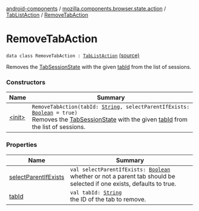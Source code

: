[android-components](../../../index.md) / [mozilla.components.browser.state.action](../../index.md) / [TabListAction](../index.md) / [RemoveTabAction](./index.md)

# RemoveTabAction

`data class RemoveTabAction : `[`TabListAction`](../index.md) [(source)](https://github.com/mozilla-mobile/android-components/blob/master/components/browser/state/src/main/java/mozilla/components/browser/state/action/BrowserAction.kt#L46)

Removes the [TabSessionState](../../../mozilla.components.browser.state.state/-tab-session-state/index.md) with the given [tabId](tab-id.md) from the list of sessions.

### Constructors

| Name | Summary |
|---|---|
| [&lt;init&gt;](-init-.md) | `RemoveTabAction(tabId: `[`String`](https://kotlinlang.org/api/latest/jvm/stdlib/kotlin/-string/index.html)`, selectParentIfExists: `[`Boolean`](https://kotlinlang.org/api/latest/jvm/stdlib/kotlin/-boolean/index.html)` = true)`<br>Removes the [TabSessionState](../../../mozilla.components.browser.state.state/-tab-session-state/index.md) with the given [tabId](tab-id.md) from the list of sessions. |

### Properties

| Name | Summary |
|---|---|
| [selectParentIfExists](select-parent-if-exists.md) | `val selectParentIfExists: `[`Boolean`](https://kotlinlang.org/api/latest/jvm/stdlib/kotlin/-boolean/index.html)<br>whether or not a parent tab should be selected if one exists, defaults to true. |
| [tabId](tab-id.md) | `val tabId: `[`String`](https://kotlinlang.org/api/latest/jvm/stdlib/kotlin/-string/index.html)<br>the ID of the tab to remove. |
